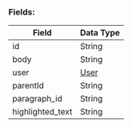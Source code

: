 ### Fields:

| Field | Data Type |
|-|-|
| id | String |
| body | String |
| user | [User](./User.md) |
| parentId | String |
| paragraph_id | String |
| highlighted_text | String |